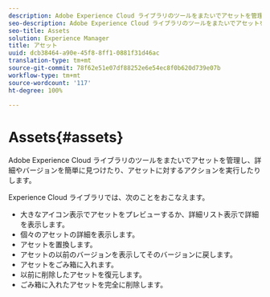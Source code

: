 ```yaml
---
description: Adobe Experience Cloud ライブラリのツールをまたいでアセットを管理し、詳細やバージョンを簡単に見つけたり、アセットに対するアクションを実行したりします。
seo-description: Adobe Experience Cloud ライブラリのツールをまたいでアセットを管理し、詳細やバージョンを簡単に見つけたり、アセットに対するアクションを実行したりします。
seo-title: Assets
solution: Experience Manager
title: アセット
uuid: dcb38464-a90e-45f8-8ff1-0881f31d46ac
translation-type: tm+mt
source-git-commit: 78f62e51e07df88252e6e54ec8f0b620d739e07b
workflow-type: tm+mt
source-wordcount: '117'
ht-degree: 100%

---
```



# Assets{#assets}

Adobe Experience Cloud ライブラリのツールをまたいでアセットを管理し、詳細やバージョンを簡単に見つけたり、アセットに対するアクションを実行したりします。

Experience Cloud ライブラリでは、次のことをおこなえます。

* 大きなアイコン表示でアセットをプレビューするか、詳細リスト表示で詳細を表示します。
* 個々のアセットの詳細を表示します。
* アセットを置換します。
* アセットの以前のバージョンを表示してそのバージョンに戻します。
* アセットをごみ箱に入れます。
* 以前に削除したアセットを復元します。
* ごみ箱に入れたアセットを完全に削除します。

